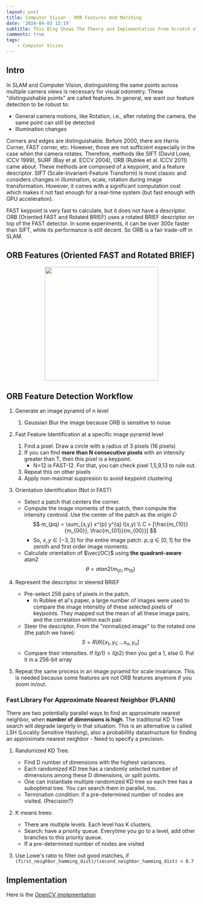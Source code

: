 ```yaml
---
layout: post
title: Computer Vision - ORB Features And Matching
date: '2024-04-03 13:19'
subtitle: This Blog Shows The Theory and Implementation From Scratch of ORB Features
comments: true
tags:
    - Computer Vision
---
```


## Intro

In SLAM and Computer Vision, distinguishing the same points across multiple camera views is necessary for visual odometry. These "distinguishable points" are called features. In general, we want our feature detection to be robust to: 

- General camera motions, like Rotation, i.e., after rotating the camera, the same point can still be detected
- Illumination changes

Corners and edges are distinguishable. Before 2000, there are Harris Corner, FAST corner, etc. However, those are not sufficient especially in the case when the camera rotates. Therefore, methods like SIFT (David Lowe, ICCV 1999), SURF (Bay et al. ECCV 2004), ORB (Rublee et al. ICCV 2011) came about. These methods are composed of a keypoint, and a feature descriptor. SIFT (Scale-Invariant-Feature Transform) is most classic and considers changes in illumination, scale, rotation during image transformation. However, it comes with a significant computation cost which makes it not fast enough for a real-time system (but fast enough with GPU acceleration).

FAST keypoint is very fast to calculate, but it does not have a descriptor. ORB (Oriented FAST and Rotated BRIEF) uses a rotated BRIEF descriptor on top of the FAST detector. In some experiments, it can be over 300x faster than SIFT, while its performance is still decent. So ORB is a fair trade-off in SLAM.

## ORB Features (Oriented FAST and Rotated BRIEF)

<p align="center">
<img src="https://github.com/RicoJia/The-Dream-Robot/assets/39393023/90f44985-6c87-4a1d-8663-462b74e4b651" height="300" width="width"/>
</p>

## ORB Feature Detection Workflow

1. Generate an image pyramid of n level
    1. Gaussian Blur the image because ORB is sensitive to noise

2. Fast Feature Identification at a specific image pyramid level
    1. Find a pixel. Draw a circle with a radius of 3 pixels (16 pixels)
    2. If you can find **more than N consecutive pixels** with an intensity greater than T, then this pixel is a keypoint.
        - N=12 is FAST-12. For that, you can check pixel 1,5,9,13 to rule out.
    3. Repeat this on other pixels
    4. Apply non-maximal suppresion to avoid keypoint clustering

3. Orientation Identification (Not in FAST)
    - Select a patch that centers the corner.
    - Compute the image moments of the patch, then compute the intensity centroid. Use the center of the patch as the origin $O$
        $$
        m_{pq} = \sum_{x,y} x^{p} y^{q} I(x,y)
        \\
        C = [\frac{m_{10}}{m_{00}}, \frac{m_{01}}{m_{00}}]
        $$
        - So, $x, y \in [-3, 3]$ for the entire image patch. $p, q \in [0,1]$ for the zeroth and first order image moments.
    - Calculate orientation of $\vec{OC}$ using **the quadrant-aware** atan2
        $$
        \theta = atan2 (m_{01}, m_{10})
        $$

4. Represent the descriptor in steered BRIEF
    - Pre-select 256 pairs of pixels in the patch.
        - In Rublee et al's paper, a large number of images were used to compare the image intensitiy of these selected pixels of keypoints. 
        They mapped out the mean of all these image pairs, and the correlation within each pair.
    - Steer the descriptor. From the "normalized image" to the rotated one (the patch we have):
        $$
        S = R(\theta)[x_1,y_1; ... x_n, y_n]
        $$
    - Compare their intensities. If $I(p1) > I(p2)$ then you get a 1, else 0. Put it in a 256-bit array

5. Repeat the same process in an image pyramid for scale invariance. This is needed because some features are not ORB features anymore if you zoom in/out.

### Fast Library For Approximate Nearest Neighbor (FLANN)

There are two potentially parallel ways to find an approximate nearest neighbor, when **number of dimensions is high**. The traditional KD Tree search will degrade largerly in that situation. This is an alternative is called LSH (Locality Sensitive Hashing), also a probablility datastructure for finding an approximate nearest neighbor
    - Need to specify a precision.

1. Randomized KD Tree.
    - Find D number of dimensions with the highest variances.
    - Each randomized KD tree has a randomly selected number of dimensions among these D dimensions, or split points. 
    - One can instantiate multiple randomized KD tree so each tree has a suboptimal tree. You can search them in parallel, too. 
    - Termination condition: if a pre-determined number of nodes are visited. (Precision?)

2. K means trees:
    - There are multiple levels. Each level has K clusters. 
    - Search: have a priority queue. Everytime you go to a level, add other branches to this priority queue.
    - If a pre-determined number of nodes are visited

3. Use Lowe's ratio to filter out good matches, if `(first_neighbor_hamming_dist)/(second_neighbor_hamming_dist) < 0.7`

## Implementation

Here is the [OpenCV implementation](https://github.com/barak/opencv/blob/051e6bb8f6641e2be38ae3051d9079c0c6d5fdd4/modules/features2d/src/orb.cpp#L533)